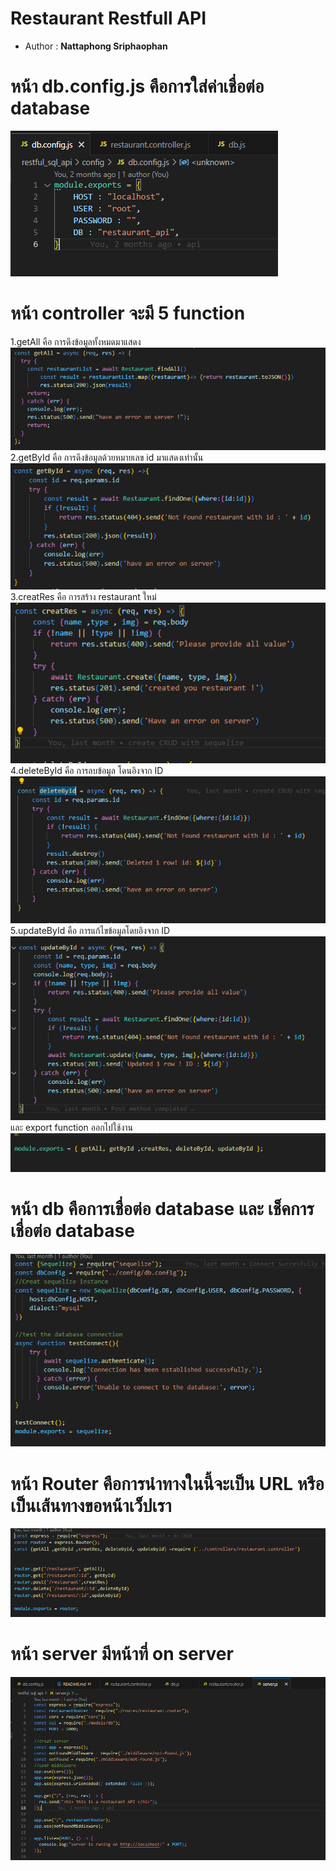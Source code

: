 # Restaurant Restfull API
* Author : **Nattaphong Sriphaophan**

# หน้า db.config.js  คือการใส่ค่าเชื่อต่อ database
![Alt text](image.png)

# หน้า controller จะมี 5 function 
1.getAll คือ การดึงข้อมูลทั้งหมดมาแสดง
![Alt text](image-1.png)
2.getById คือ การดึงข้อมูลด้วยหมายเลข id มาแสดงเท่านั้น
![Alt text](image-2.png)
3.creatRes คือ การสร้าง restaurant ใหม่
![Alt text](image-3.png)
4.deleteById คือ การลบข้อมูล โดนอิงจาก ID
![Alt text](image-4.png)
5.updateById คือ การแก้ไขข้อมูลโดยอิงจาก ID
![Alt text](image-5.png)
และ export function ออกไปใช้งาน
![Alt text](image-6.png)

# หน้า db คือการเชื่อต่อ database และ เช็คการเชื่อต่อ database
![Alt text](image-7.png)

# หน้า Router คือการนำทางในนี้จะเป็น URL หรือเป็นเส้นทางขอหน้าเว็ปเรา
![Alt text](image-8.png)

# หน้า server มีหน้าที่ on server 
![Alt text](image-9.png)